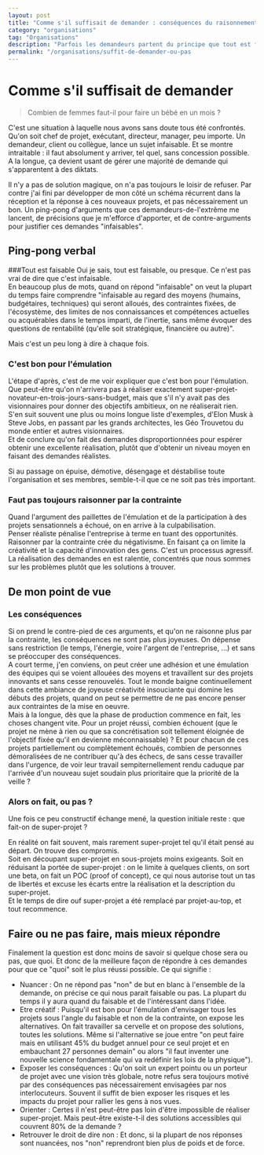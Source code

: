```yaml
---
layout: post
title: "Comme s'il suffisait de demander : conséquences du raisonnement par la contrainte"
category: "organisations"
tag: "Organisations"
description: "Parfois les demandeurs partent du principe que tout est faisable, sans tenir compte des avis des experts. Comment alors réagir à ces demandes infaisables ?"
permalink: "/organisations/suffit-de-demander-ou-pas
---
```

# Comme s'il suffisait de demander
> Combien de femmes faut-il pour faire un bébé en un mois ?

C'est une situation à laquelle nous avons sans doute tous été confrontés. Qu'on soit chef de projet, exécutant, directeur, manager, peu importe. Un demandeur, client ou collègue, lance un sujet infaisable. Et se montre intraitable : il faut absolument y arriver, tel quel, sans concession possible.   
A la longue, ça devient usant de gérer une majorité de demande qui s'apparentent à des diktats.   

Il n'y a pas de solution magique, on n'a pas toujours le loisir de refuser. Par contre j'ai fini par développer de mon côté un schéma récurrent dans la réception et la réponse à ces nouveaux projets, et pas nécessairement un bon. Un ping-pong d'arguments que ces demandeurs-de-l'extrême me lancent, de précisions que je m'efforce d'apporter, et de contre-arguments pour justifier ces demandes "infaisables".

## Ping-pong verbal
###Tout est faisable
Oui je sais, tout est faisable, ou presque. Ce n'est pas vrai de dire que c'est infaisable.    
En beaucoup plus de mots, quand on répond "infaisable" on veut la plupart du temps faire comprendre "infaisable au regard des moyens (humains, budgétaires, techniques) qui seront alloués, des contraintes fixées, de l'écosystème, des limites de nos connaissances et compétences actuelles ou acquérables dans le temps imparti, de l'inertie, sans même évoquer des questions de rentabilité (qu'elle soit stratégique, financière ou autre)".  

Mais c'est un peu long à dire à chaque fois.

### C'est bon pour l'émulation
L'étape d'après, c'est de me voir expliquer que c'est bon pour l'émulation. Que peut-être qu'on n'arrivera pas à réaliser exactement super-projet-novateur-en-trois-jours-sans-budget, mais que s'il n'y avait pas des visionnaires pour donner des objectifs ambitieux, on ne réaliserait rien.   
S'en suit souvent une plus ou moins longue liste d'exemples, d'Elon Musk à Steve Jobs, en passant par les grands architectes, les Géo Trouvetou du monde entier et autres visionnaires.   
Et de conclure qu'on fait des demandes disproportionnées pour espérer obtenir une excellente réalisation, plutôt que d'obtenir un niveau moyen en faisant des demandes réalistes.   

Si au passage on épuise, démotive, désengage et déstabilise toute l'organisation et ses membres, semble-t-il que ce ne soit pas très important. 

### Faut pas toujours raisonner par la contrainte
Quand l'argument des paillettes de l'émulation et de la participation à des projets sensationnels a échoué, on en arrive à la culpabilisation.   
Penser réaliste pénalise l'entreprise à terme en tuant des opportunités. Raisonner par la contrainte crée du négativisme. En faisant ça on limite la créativité et la capacité d'innovation des gens. C'est un processus agressif. La réalisation des demandes en est ralentie, concentrés que nous sommes sur les problèmes plutôt que les solutions à trouver.

## De mon point de vue
### Les conséquences
Si on prend le contre-pied de ces arguments, et qu'on ne raisonne plus par la contrainte, les conséquences ne sont pas plus joyeuses. On dépense sans restriction (le temps, l'énergie, voire l'argent de l'entreprise, ...) et sans se préoccuper des conséquences.   
A court terme, j'en conviens, on peut créer une adhésion et une émulation des équipes qui se voient allouées des moyens et travaillent sur des projets innovants et sans cesse renouvelés. Tout le monde baigne continuellement dans cette ambiance de joyeuse créativité insouciante qui domine les débuts des projets, quand on peut se permettre de ne pas encore penser aux contraintes de la mise en oeuvre.   
Mais à la longue, dès que la phase de production commence en fait, les choses changent vite. Pour un projet réussi, combien échouent (que le projet ne mène à rien ou que sa concrétisation soit tellement éloignée de l'objectif fixée qu'il en devienne méconnaissable) ? Et pour chacun de ces projets partiellement ou complètement échoués, combien de personnes démoralisées de ne contribuer qu'à des échecs, de sans cesse travailler dans l'urgence, de voir leur travail sempiternellement rendu caduque par l'arrivée d'un nouveau sujet soudain plus prioritaire que la priorité de la veille ? 

### Alors on fait, ou pas ?
Une fois ce peu constructif échange mené, la question initiale reste : que fait-on de super-projet ? 

En réalité on fait souvent, mais rarement super-projet tel qu'il était pensé au départ. On trouve des compromis.    
Soit en découpant super-projet en sous-projets moins exigeants. Soit en réduisant la portée de super-projet : on le limite à quelques clients, on sort une beta, on fait un POC (proof of concept), ce qui nous autorise tout un tas de libertés et excuse les écarts entre la réalisation et la description du super-projet.   
Et le temps de dire ouf super-projet a été remplacé par projet-au-top, et tout recommence.

## Faire ou ne pas faire, mais mieux répondre
Finalement la question est donc moins de savoir si quelque chose sera ou pas, que quoi. Et donc de la meilleure façon de répondre à ces demandes pour que ce "quoi" soit le plus réussi possible. Ce qui signifie : 
* Nuancer : On ne répond pas "non" de but en blanc à l'ensemble de la demande, on précise ce qui nous parait faisable ou pas. La plupart du temps il y aura quand du faisable et de l'intéressant dans l'idée.
* Etre créatif : Puisqu'il est bon pour l'émulation d'envisager tous les projets sous l'angle du faisable et non de la contrainte, on expose les alternatives. On fait travailler sa cervelle et on propose des solutions, toutes les solutions. Même si l'alternative se joue entre "on peut faire mais en utilisant 45% du budget annuel pour ce seul projet et en embauchant 27 personnes demain" ou  alors "il faut inventer une nouvelle science fondamentale qui va redéfinir les lois de la physique").
* Exposer les conséquences : Qu'on soit un expert pointu ou un porteur de projet avec une vision très globale, notre refus sera toujours motivé par des conséquences pas nécessairement envisagées par nos interlocuteurs. Souvent il suffit de bien exposer les risques et les impacts du projet pour rallier les gens à nos vues.
* Orienter : Certes il n'est peut-être pas loin d'être impossible de réaliser super-projet. Mais peut-être existe-t-il des solutions accessibles qui couvrent 80% de la demande ? 
* Retrouver le droit de dire non : Et donc, si la plupart de nos réponses sont nuancées, nos "non" reprendront bien plus de poids et de force. 
